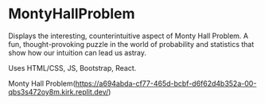 # MontyHallProblem
Displays the interesting, counterintuitive aspect of Monty Hall Problem. A fun, thought-provoking puzzle in the world of probability and statistics that show how our intuition can lead us astray.

Uses HTML/CSS, JS, Bootstrap, React.

Monty Hall Problem(https://a694abda-cf77-465d-bcbf-d6f62d4b352a-00-qbs3s472oy8m.kirk.replit.dev/)

